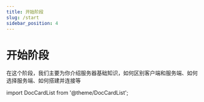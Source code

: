 ```yaml
---
title: 开始阶段
slug: /start
sidebar_position: 4
---
```


# 开始阶段

在这个阶段，我们主要为你介绍服务器基础知识，如何区别客户端和服务端、如何选择服务端、如何搭建并连接等

import DocCardList from '@theme/DocCardList';

<DocCardList />
